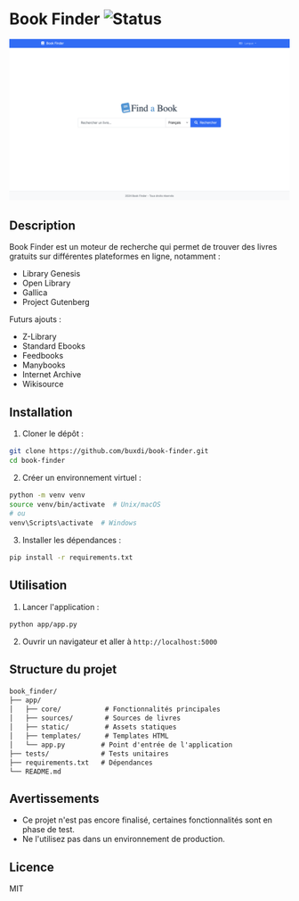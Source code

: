 # Book Finder ![Status](https://img.shields.io/badge/status-alpha-orange)

![la page d'accueil](screenshot/screenshot.png)

## Description

Book Finder est un moteur de recherche qui permet de trouver des livres gratuits sur différentes plateformes en ligne, notamment :

- Library Genesis
- Open Library
- Gallica
- Project Gutenberg

Futurs ajouts :

- Z-Library
- Standard Ebooks
- Feedbooks
- Manybooks
- Internet Archive
- Wikisource

## Installation

1. Cloner le dépôt :
```bash
git clone https://github.com/buxdi/book-finder.git
cd book-finder
```

2. Créer un environnement virtuel :
```bash
python -m venv venv
source venv/bin/activate  # Unix/macOS
# ou
venv\Scripts\activate  # Windows
```

3. Installer les dépendances :
```bash
pip install -r requirements.txt
```

## Utilisation

1. Lancer l'application :
```bash
python app/app.py
```

2. Ouvrir un navigateur et aller à `http://localhost:5000`

## Structure du projet

```
book_finder/
├── app/
│   ├── core/           # Fonctionnalités principales
│   ├── sources/        # Sources de livres
│   ├── static/         # Assets statiques
│   ├── templates/      # Templates HTML
│   └── app.py         # Point d'entrée de l'application
├── tests/             # Tests unitaires
├── requirements.txt   # Dépendances
└── README.md
```

## Avertissements
- Ce projet n'est pas encore finalisé, certaines fonctionnalités sont en phase de test.
- Ne l'utilisez pas dans un environnement de production.

## Licence
MIT
